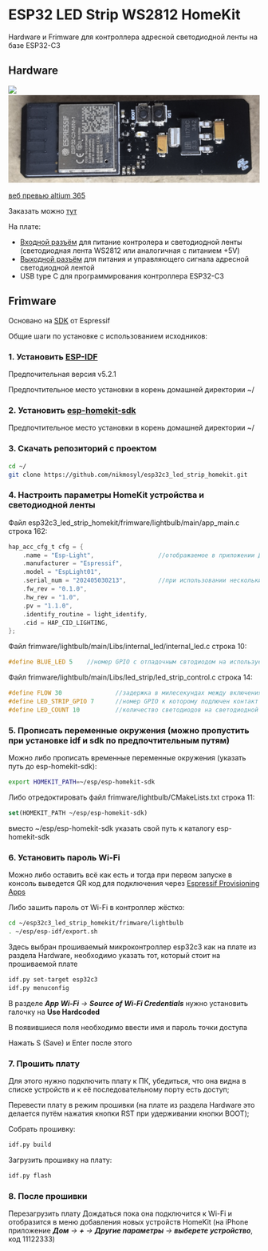 # ESP32 LED Strip WS2812 HomeKit
Hardware и Frimware для контроллера адресной светодиодной ленты на базе ESP32-C3

## Hardware

<kbd>
  <img src="/Readme/Img/top.png" weight=50>
</kbd>

<kbd>
  <img src="/Readme/Img/bottom.png" weight=50>
</kbd>

[веб превью altium 365](https://365.altium.com/files/029D88F9-241C-48A4-977B-14C8D9AD6741?variant=[No+Variations])

Заказать можно [тут](https://www.pcbway.com/project/shareproject/ws2812esp32_3_v1_792a8e86.html)

На плате:
- [Входной разъём](https://www.digikey.com/en/products/detail/amphenol-cs-commercial-products/FLTS22WR00/20422799) для питание контролера и светодиодной ленты (светодиодная лента WS2812 или аналогичная с питанием +5V)
- [Выходной разъём](https://www.digikey.com/en/products/detail/amphenol-cs-commercial-products/FLTS32WR00/20426575) для питания и управляющего сигнала адресной светодиодной лентой
- USB type C для программирования контроллера ESP32-C3

## Frimware
Основано на [SDK](https://github.com/espressif/esp-homekit-sdk) от Espressif 

Общие шаги по установке c использованием исходников:

### 1. Установить [ESP-IDF](https://docs.espressif.com/projects/esp-idf/en/stable/esp32c3/get-started/linux-macos-setup.html)
Предпочительная версия v5.2.1

Предпочтительное место установки в корень домашней директории ~/


### 2. Установить [esp-homekit-sdk](https://github.com/espressif/esp-homekit-sdk)
Предпочтительное место установки в корень домашней директории ~/


### 3. Скачать репозиторий с проектом
```bash
cd ~/
git clone https://github.com/nikmosyl/esp32c3_led_strip_homekit.git
```


### 4. Настроить параметры HomeKit устройства и светодиодной ленты
Файл esp32c3_led_strip_homekit/frimware/lightbulb/main/app_main.c строка 162:
```C
hap_acc_cfg_t cfg = {
    .name = "Esp-Light",                  //отображаемое в приложении Дом название устройства
    .manufacturer = "Espressif",          
    .model = "EspLight01",
    .serial_num = "202405030213",         //при использовании нескольких устройств номер должен быть уникальным
    .fw_rev = "0.1.0",
    .hw_rev = "1.0",
    .pv = "1.1.0",
    .identify_routine = light_identify,
    .cid = HAP_CID_LIGHTING,
};
```
Файл frimware/lightbulb/main/Libs/internal_led/internal_led.c строка 10:
```C
#define BLUE_LED 5    //номер GPIO с отладочным свтодиодом на используемой плате
```
Файл frimware/lightbulb/main/Libs/led_strip/led_strip_control.c строка 14:
```C
#define FLOW 30               //задержка в милесекундах между включениями соседних сетодиодов на ленте
#define LED_STRIP_GPIO 7      //номер GPIO к которому подлючен контакт DI светодиодной ленты
#define LED_COUNT 10          //количество светодиодов на светодиодной ленте
```


### 5. Прописать переменные окружения (можно пропустить при установке idf и sdk по предпочтительным путям)
Можно либо прописать временные переменные окружения (указать путь до esp-homekit-sdk):
```bash
export HOMEKIT_PATH=~/esp/esp-homekit-sdk 
```
Либо отредоктировать файл frimware/lightbulb/CMakeLists.txt строка 11:
```CMake
set(HOMEKIT_PATH ~/esp/esp-homekit-sdk)
```
вместо ~/esp/esp-homekit-sdk указать свой путь к каталогу esp-homekit-sdk


### 6. Установить пароль Wi-Fi
Можно либо оставить всё как есть и тогда при первом запуске в консоль выведется QR код для подключения через [Espressif Provisioning Apps](https://docs.espressif.com/projects/esp-idf/en/latest/esp32/api-reference/provisioning/provisioning.html#provisioning-tools) 

Либо зашить пароль от Wi-Fi в контроллер жёстко:
```bash
cd ~/esp32c3_led_strip_homekit/frimware/lightbulb
. ~/esp/esp-idf/export.sh
```
Здесь выбран прошиваемый микроконтроллер esp32c3 как на плате из раздела Hardware, необходимо указать тот, который стоит на прошиваемой плате
```bash
idf.py set-target esp32c3
idf.py menuconfig
```

В разделе _**App Wi-Fi** -> **Source of Wi-Fi Credentials**_ нужно установить галочку на **Use Hardcoded**

В появившиеся поля необходимо ввести имя и пароль точки доступа

Нажать S (Save) и Enter после этого


### 7. Прошить плату
Для этого нужно подключить плату к ПК, убедиться, что она видна в списке устройств и к её последовательному порту есть доступ;

Перевести плату в режим прошивки (на плате из раздела Hardware это делается путём нажатия кнопки RST при удерживании кнопки BOOT);

Собрать прошивку:
```bash
idf.py build
```
Загрузить прошивку на плату:
```bash
idf.py flash
```


### 8. После прошивки
Перезагрузить плату
Дождаться пока она подключится к Wi-Fi и отобразится в меню добавления новых устройств HomeKit (на iPhone приложение _**Дом** -> **+** -> **Другие параметры** -> **выберете устройство**_, код 11122333) 






